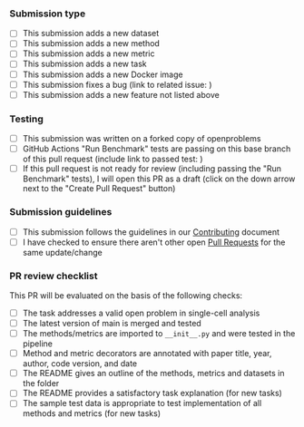 <!-- You can erase any parts of this template not applicable to your Pull Request. -->

### Submission type

* [ ] This submission adds a new dataset
* [ ] This submission adds a new method
* [ ] This submission adds a new metric
* [ ] This submission adds a new task
* [ ] This submission adds a new Docker image
* [ ] This submission fixes a bug (link to related issue: )
* [ ] This submission adds a new feature not listed above

### Testing

* [ ] This submission was written on a forked copy of openproblems
* [ ] GitHub Actions "Run Benchmark" tests are passing on this base branch of this pull request (include link to passed test: )
* [ ] If this pull request is not ready for review (including passing the "Run Benchmark" tests), I will open this PR as a draft (click on the down arrow next to the "Create Pull Request" button)

### Submission guidelines

* [ ] This submission follows the guidelines in our [Contributing](../blob/main/CONTRIBUTING.md) document
* [ ] I have checked to ensure there aren't other open [Pull Requests](../pulls) for the same update/change

### PR review checklist

This PR will be evaluated on the basis of the following checks:

* [ ] The task addresses a valid open problem in single-cell analysis
* [ ] The latest version of main is merged and tested
* [ ] The methods/metrics are imported to `__init__.py` and were tested in the pipeline
* [ ] Method and metric decorators are annotated with paper title, year, author, code version, and date
* [ ] The README gives an outline of the methods, metrics and datasets in the folder
* [ ] The README provides a satisfactory task explanation (for new tasks)
* [ ] The sample test data is appropriate to test implementation of all methods and metrics (for new tasks)
